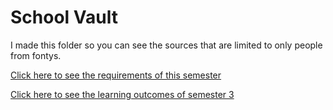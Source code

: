 # School Vault
I made this folder so you can see the sources that are limited to only people from fontys.

[Click here to see the requirements of this semester](https://github.com/CrossyChainsaw/Portfolio/blob/master/School%20Sources/What%20should%20be%20covered%20in%20my%20individual%20project.pdf)

[Click here to see the learning outcomes of semester 3](https://github.com/CrossyChainsaw/Portfolio/blob/master/School%20Sources/Learning%20Outcomes%20S3.pdf)
